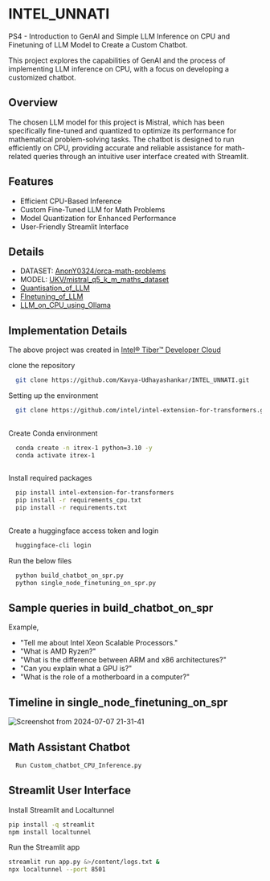 # INTEL_UNNATI
PS4 - Introduction to GenAI and Simple LLM Inference on CPU and Finetuning of LLM Model to Create a Custom Chatbot.

This project explores the capabilities of GenAI and the process of implementing LLM inference on CPU, with a focus on developing a customized chatbot.

## Overview

The chosen LLM model for this project is Mistral, which has been specifically fine-tuned and quantized to optimize its performance for mathematical problem-solving tasks. The chatbot is designed to run efficiently on CPU, providing accurate and reliable assistance for math-related queries through an intuitive user interface created with Streamlit.

## Features
- Efficient CPU-Based Inference
- Custom Fine-Tuned LLM for Math Problems
- Model Quantization for Enhanced Performance
- User-Friendly Streamlit Interface

## Details
- DATASET: [AnonY0324/orca-math-problems](https://huggingface.co/datasets/AnonY0324/orca-math-word-problems-200k)
- MODEL: [UKV/mistral_q5_k_m_maths_dataset](https://huggingface.co/UKV/mistral_q5_k_m_maths_dataset_akh)
- [Quantisation_of_LLM](Quantisation_of_LLM.ipynb)
- [FInetuning_of_LLM](Finetuning_of_LLM.ipynb)
- [LLM_on_CPU_using_Ollama](LLM_on_CPU_using_Ollama.ipynb)


## Implementation Details

The above project was created in  [Intel® Tiber™ Developer Cloud](https://www.intel.com/content/www/us/en/developer/tools/devcloud/services.html)

clone the repository 
```bash
  git clone https://github.com/Kavya-Udhayashankar/INTEL_UNNATI.git

```
Setting up the environment

```bash
  git clone https://github.com/intel/intel-extension-for-transformers.git
  
```
Create Conda environment

```bash
  conda create -n itrex-1 python=3.10 -y
  conda activate itrex-1
  
```
Install required packages 

```bash
  pip install intel-extension-for-transformers
  pip install -r requirements_cpu.txt
  pip install -r requirements.txt
  
```
Create a huggingface access token and login

```bash
  huggingface-cli login
```
Run the below files 

```bash
  python build_chatbot_on_spr.py
  python single_node_finetuning_on_spr.py
```
## Sample queries in build_chatbot_on_spr
Example,
- "Tell me about Intel Xeon Scalable Processors."
- "What is AMD Ryzen?"
- "What is the difference between ARM and x86 architectures?"
- "Can you explain what a GPU is?"
- "What is the role of a motherboard in a computer?"

## Timeline in single_node_finetuning_on_spr
![Screenshot from 2024-07-07 21-31-41](https://github.com/Kavya-Udhayashankar/INTEL_UNNATI/assets/115878369/dc842c20-42b8-4352-b987-1e01b41f966f)


## Math Assistant Chatbot
```bash
  Run Custom_chatbot_CPU_Inference.py
```
## Streamlit User Interface

Install Streamlit and Localtunnel

```bash
pip install -q streamlit
npm install localtunnel
```

Run the Streamlit app

```bash
streamlit run app.py &>/content/logs.txt &
npx localtunnel --port 8501
```
